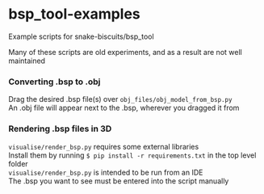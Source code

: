 # bsp_tool-examples
 Example scripts for snake-biscuits/bsp_tool
 
Many of these scripts are old experiments, and as a result are not well maintained  

### Converting .bsp to .obj
  Drag the desired .bsp file(s) over `obj_files/obj_model_from_bsp.py`  
  An .obj file will appear next to the .bsp, wherever you dragged it from
  
### Rendering .bsp files in 3D
  `visualise/render_bsp.py` requires some external libraries  
  Install them by running `$ pip install -r requirements.txt` in the top level folder  
  `visualise/render_bsp.py` is intended to be run from an IDE  
  The .bsp you want to see must be entered into the script manually
